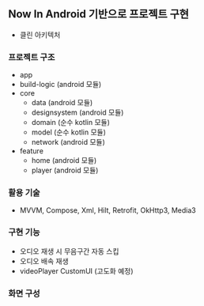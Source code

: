 ## Now In Android 기반으로 프로젝트 구현
- 클린 아키텍처 

### 프로젝트 구조
- app
- build-logic (android 모듈)
- core
  - data (android 모듈)
  - designsystem (android 모듈) 
  - domain (순수 kotlin 모듈)
  - model (순수 kotlin 모듈)
  - network (android 모듈)
- feature
  - home (android 모듈)
  - player (android 모듈)


### 활용 기술
* MVVM, Compose, Xml, Hilt, Retrofit, OkHttp3, Media3

### 구현 기능
* 오디오 재생 시 무음구간 자동 스킵
* 오디오 배속 재생
* videoPlayer CustomUI (고도화 예정)

### 화면 구성
